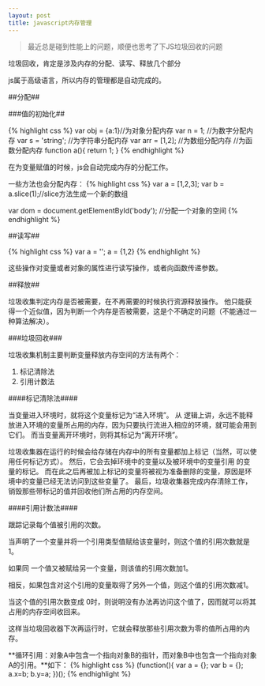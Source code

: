 ```yaml
---
layout: post
title: javascript内存管理
---
```


> 最近总是碰到性能上的问题，顺便也思考了下JS垃圾回收的问题

垃圾回收，肯定是涉及内存的分配、读写、释放几个部分

js属于高级语言，所以内存的管理都是自动完成的。

##分配##

###值的初始化##

{% highlight css %}
var obj = {a:1}//为对象分配内存
var n = 1; //为数字分配内存
var s = 'string'; //为字符串分配内存
var arr = [1,2]; //为数组分配内存
//为函数分配内存
function a(){
  return 1;
}
{% endhighlight %}

在为变量赋值的时候，js会自动完成内存的分配工作。

一些方法也会分配内存：
{% highlight css %}
var a = [1,2,3];
var b = a.slice(1);//slice方法生成一个新的数组

var dom = document.getElementById('body'); //分配一个对象的空间
{% endhighlight %}

##读写##

{% highlight css %}
var a = '';
a = {1,2}
{% endhighlight %}

这些操作对变量或者对象的属性进行读写操作，或者向函数传递参数。

##释放##

垃圾收集判定内存是否被需要，在不再需要的时候执行资源释放操作。
他只能获得一个近似值，因为判断一个内存是否被需要，这是个不确定的问题（不能通过一种算法解决）。

###垃圾回收###

垃圾收集机制主要判断变量释放内存空间的方法有两个：

1. 标记清除法
2. 引用计数法

####标记清除法####

当变量进入环境时，就将这个变量标记为“进入环境”。
从 逻辑上讲，永远不能释放进入环境的变量所占用的内存，因为只要执行流进入相应的环境，就可能会用到它们。
而当变量离开环境时，则将其标记为“离开环境”。

垃圾收集器在运行的时候会给存储在内存中的所有变量都加上标记（当然，可以使用任何标记方式）。
然后，它会去掉环境中的变量以及被环境中的变量引用 的变量的标记。
而在此之后再被加上标记的变量将被视为准备删除的变量，原因是环境中的变量已经无法访问到这些变量了。
最后，垃圾收集器完成内存清除工作， 销毁那些带标记的值并回收他们所占用的内存空间。

####引用计数法####

跟踪记录每个值被引用的次数。

当声明了一个变量并将一个引用类型值赋给该变量时，则这个值的引用次数就是1。

如果同 一个值又被赋给另一个变量，则该值的引用次数加1。

相反，如果包含对这个引用的变量取得了另外一个值，则这个值的引用次数减1。

当这个值的引用次数变成 0时，则说明没有办法再访问这个值了，因而就可以将其占用的内存空间收回来。

这样当垃圾回收器下次再运行时，它就会释放那些引用次数为零的值所占用的内存。

**循环引用：对象A中包含一个指向对象B的指针，而对象B中也包含一个指向对象A的引用。**如下：
{% highlight css %}
(function(){
  var a = {};
  var b = {};
  a.x=b;
  b.y=a;
})();
{% endhighlight %}
